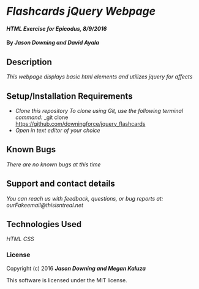 # _Flashcards jQuery Webpage_

#### _HTML Exercise for Epicodus, 8/9/2016_

#### By _**Jason Downing and David Ayala**_

## Description

_This webpage displays basic html elements and utilizes jquery for affects_

## Setup/Installation Requirements

* _Clone this repository_
    _To clone using Git, use the following terminal command:_
    _git clone https://github.com/downingforce/jquery_flashcards
* _Open in text editor of your choice_

## Known Bugs

_There are no known bugs at this time_

## Support and contact details

_You can reach us with feedback, questions, or bug reports at: ourFakeemail@thisisntreal.net_

## Technologies Used

_HTML_
_CSS_

### License

Copyright (c) 2016 **_Jason Downing and Megan Kaluza_**

This software is licensed under the MIT license.

